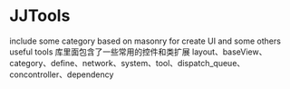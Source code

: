 # JJTools
include some category based on masonry for create UI  and some others useful tools 
库里面包含了一些常用的控件和类扩展
layout、baseView、category、define、network、system、tool、dispatch_queue、concontroller、dependency
